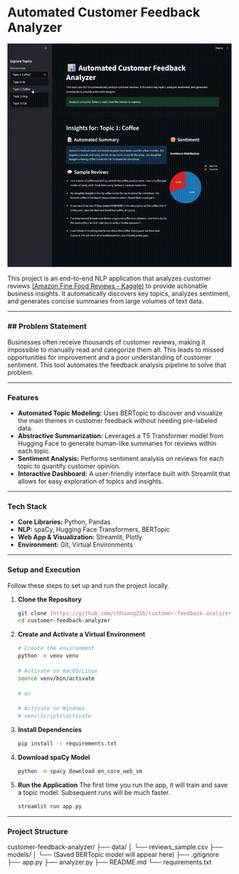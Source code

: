 # Automated Customer Feedback Analyzer

![Demo GIF of the application](/gif/demo.gif)

This project is an end-to-end NLP application that analyzes customer reviews [(Amazon Fine Food Reviews - Kaggle)](https://www.kaggle.com/datasets/snap/amazon-fine-food-reviews?resource=download) to provide actionable business insights. It automatically discovers key topics, analyzes sentiment, and generates concise summaries from large volumes of text data.

---

### ## Problem Statement
Businesses often receive thousands of customer reviews, making it impossible to manually read and categorize them all. This leads to missed opportunities for improvement and a poor understanding of customer sentiment. This tool automates the feedback analysis pipeline to solve that problem.

---

### Features
- **Automated Topic Modeling:** Uses BERTopic to discover and visualize the main themes in customer feedback without needing pre-labeled data.
- **Abstractive Summarization:** Leverages a T5 Transformer model from Hugging Face to generate human-like summaries for reviews within each topic.
- **Sentiment Analysis:** Performs sentiment analysis on reviews for each topic to quantify customer opinion.
- **Interactive Dashboard:** A user-friendly interface built with Streamlit that allows for easy exploration of topics and insights.

---

### Tech Stack
- **Core Libraries:** Python, Pandas
- **NLP:** spaCy, Hugging Face Transformers, BERTopic
- **Web App & Visualization:** Streamlit, Plotly
- **Environment:** Git, Virtual Environments

---

### Setup and Execution

Follow these steps to set up and run the project locally.

1.  **Clone the Repository**
    ```bash
    git clone [https://github.com/chhuang216/customer-feedback-analyzer.git](https://github.com/chhuang216/customer-feedback-analyzer.git)
    cd customer-feedback-analyzer
    ```

2.  **Create and Activate a Virtual Environment**
    ```bash
    # Create the environment
    python -m venv venv

    # Activate on macOS/Linux
    source venv/bin/activate

    # or

    # Activate on Windows
    # venv\Scripts\activate
    ```

3.  **Install Dependencies**
    ```bash
    pip install -r requirements.txt
    ```

4.  **Download spaCy Model**
    ```bash
    python -m spacy download en_core_web_sm
    ```

5.  **Run the Application**
    The first time you run the app, it will train and save a topic model. Subsequent runs will be much faster.
    ```bash
    streamlit run app.py
    ```

---

### Project Structure
customer-feedback-analyzer/
├── data/
│   └── reviews_sample.csv
├── models/
│   └── (Saved BERTopic model will appear here)
├── .gitignore
├── app.py
├── analyzer.py
├── README.md
└── requirements.txt